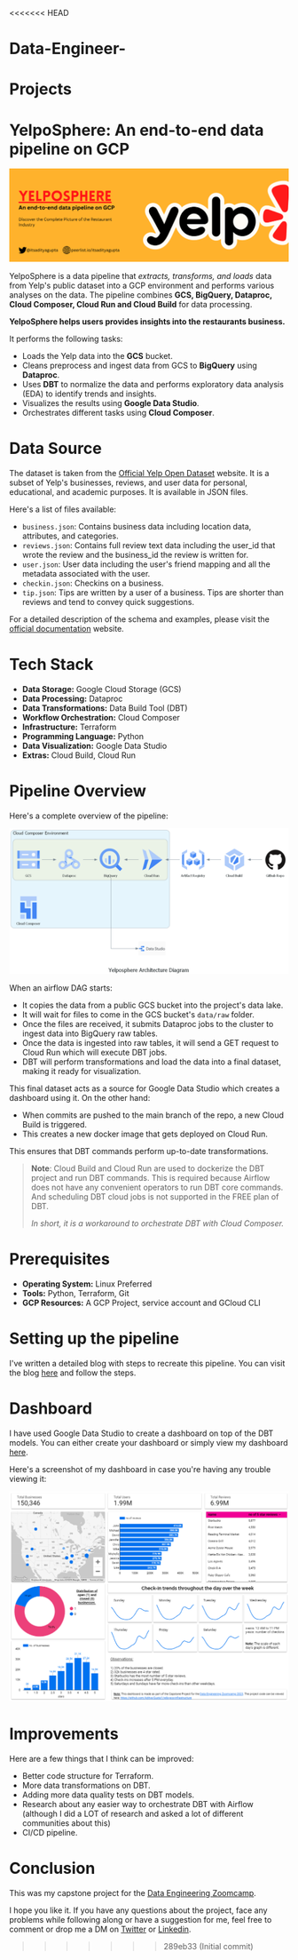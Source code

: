 <<<<<<< HEAD
# Data-Engineer-
Projects
=======
# YelpoSphere: An end-to-end data pipeline on GCP

![](imgs/yelp-banner.png)

YelpoSphere is a data pipeline that *extracts, transforms, and loads* data from Yelp's public dataset into a
GCP environment and performs various analyses on the data. The pipeline combines **GCS, BigQuery, Dataproc,
Cloud Composer, Cloud Run and Cloud Build** for data processing.

**YelpoSphere helps users provides insights into the restaurants business.**

It performs the following tasks:

* Loads the Yelp data into the **GCS** bucket.
* Cleans preprocess and ingest data from GCS to **BigQuery** using **Dataproc**.
* Uses **DBT** to normalize the data and performs exploratory data analysis (EDA) to identify trends and insights.
* Visualizes the results using **Google Data Studio**.
* Orchestrates different tasks using **Cloud Composer**.

# Data Source

The dataset is taken from the [Official Yelp Open Dataset](https://www.yelp.com/dataset) website. It is a subset of Yelp's businesses, reviews, and user data for personal, educational, and academic purposes. It is available in JSON files.

Here's a list of files available:

* `business.json`: Contains business data including location data, attributes, and categories.
* `reviews.json`: Contains full review text data including the user\_id that wrote the review and the business\_id the review is written for.
* `user.json`: User data including the user's friend mapping and all the metadata associated with the user.
* `checkin.json`: Checkins on a business.
* `tip.json`: Tips are written by a user of a business. Tips are shorter than reviews and tend to convey quick suggestions.

For a detailed description of the schema and examples, please visit the [official documentation](https://www.yelp.com/dataset/documentation/main) website.

# Tech Stack

* **Data Storage:** Google Cloud Storage (GCS)
* **Data Processing:** Dataproc
* **Data Transformations:** Data Build Tool (DBT)
* **Workflow Orchestration:** Cloud Composer
* **Infrastructure:** Terraform
* **Programming Language:** Python
* **Data Visualization:** Google Data Studio
* **Extras:** Cloud Build, Cloud Run

# Pipeline Overview

Here's a complete overview of the pipeline:

![](imgs/yelposphere_architecture_diagram.png)

When an airflow DAG starts:

* It copies the data from a public GCS bucket into the project's data lake.
* It will wait for files to come in the GCS bucket's `data/raw` folder.
* Once the files are received, it submits Dataproc jobs to the cluster to ingest data into BigQuery raw tables.
* Once the data is ingested into raw tables, it will send a GET request to Cloud Run which will execute DBT jobs.
* DBT will perform transformations and load the data into a final dataset, making it ready for visualization.

This final dataset acts as a source for Google Data Studio which creates a dashboard using it. On the other hand:

* When commits are pushed to the main branch of the repo, a new Cloud Build is triggered. 
* This creates a new docker image that gets deployed on Cloud Run.

This ensures that DBT commands perform up-to-date transformations.

> **Note**: Cloud Build and Cloud Run are used to dockerize the DBT project and run DBT commands. This is required because Airflow does not have any convenient operators to run DBT core commands. And scheduling DBT cloud jobs is not supported in the FREE plan of DBT.
> 
> _In short, it is a workaround to orchestrate DBT with Cloud Composer._

# Prerequisites

* **Operating System:** Linux Preferred
* **Tools:** Python, Terraform, Git
* **GCP Resources:** A GCP Project, service account and GCloud CLI

# Setting up the pipeline

I've written a detailed blog with steps to recreate this pipeline. You can visit the blog [here](https://itsadityagupta.hashnode.dev/how-to-setup-yelposhere-pipeline-on-gcp) 
and follow the steps.

# Dashboard

I have used Google Data Studio to create a dashboard on top of the DBT models. You can either create your dashboard or simply view 
my dashboard [here](http://lookerstudio.google.com/reporting/03290c4d-e20a-4e61-9978-f4e0ae893ff5).

Here's a screenshot of my dashboard in case you're having any trouble viewing it:

![](imgs/yelposphere_dashboard.png)

# Improvements

Here are a few things that I think can be improved:

* Better code structure for Terraform.
* More data transformations on DBT.
* Adding more data quality tests on DBT models.
* Research about any easier way to orchestrate DBT with Airflow (although I did a LOT of research and asked a lot of different communities about this)
* CI/CD pipeline.

# Conclusion

This was my capstone project for the [Data Engineering Zoomcamp](https://github.com/DataTalksClub/data-engineering-zoomcamp).

I hope you like it. If you have any questions about the project, face any problems while following along or have a suggestion for me, feel free to comment or drop me a DM on [Twitter](https://twitter.com/itsadityagupta) or [Linkedin](https://www.linkedin.com/in/itsadityagupta/).
>>>>>>> 289eb33 (Initial commit)
